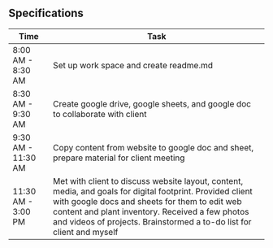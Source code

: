 ## Specifications

|  Time | Task  |
|---|---|
| 8:00 AM - 8:30 AM | Set up work space and create readme.md |
| 8:30 AM - 9:30 AM | Create google drive, google sheets, and google doc to collaborate with client |
| 9:30 AM - 11:30 AM | Copy content from website to google doc and sheet, prepare material for client meeting |
| 11:30 AM - 3:00 PM | Met with client to discuss website layout, content, media, and goals for digital footprint. Provided client with google docs and sheets for them to edit web content and plant inventory. Received a few photos and videos of projects. Brainstormed a to-do list for client and myself |
